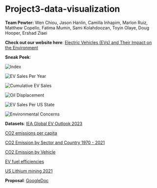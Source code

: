 # Project3-data-visualization
**Team Pewter:** Wen Chiou, Jason Hanlin, Camilla Inhapim, Marlon Ruiz, Matthew Copello, Fatima Mumin, Sami Kolahdoozan, Toyin Olaye, Doug Hooper, Ershad Ziaei

**Check out our website here**: [Electric Vehicles (EVs)
and Their Impact on the Environment](https://cami5326.github.io/Project3-data-visualization/index.html)

**Sneak Peek**:


![Index](https://github.com/cami5326/Project3-data-visualization/blob/main/Images/Index.png)

![EV Sales Per Year](https://github.com/cami5326/Project3-data-visualization/blob/main/Images/EV%20Sales%20Per%20Year.png)

![Cumulative EV Sales](https://github.com/cami5326/Project3-data-visualization/blob/main/Images/Cumulative%20EV%20Sales.PNG)

![Oil Displacement](https://github.com/cami5326/Project3-data-visualization/blob/main/Images/Oil%20Displacement.png)

![EV Sales Per US State](https://github.com/cami5326/Project3-data-visualization/blob/main/Images/EV%20Sales%20Per%20US%20State.PNG)

![Environmental Concerns](https://github.com/cami5326/Project3-data-visualization/blob/main/Images/Environmental%20Concerns.png)


**Datasets**: 
[IEA Global EV Outlook 2023](https://www.iea.org/data-and-statistics/data-product/global-ev-outlook-2023)

[CO2 emissions per capita](https://ourworldindata.org/explorers/co2?facet=none&country=CHN~USA~IND~GBR~OWID_WRL&Gas+or+Warming=CO%E2%82%82&Accounting=Production-based&Fuel+or+Land+Use+Change=All+fossil+emissions&Count=Per+capita)

[CO2 Emission by Sector and Country 1970 - 2021](https://edgar.jrc.ec.europa.eu/report_2022)

[CO2 Emission by Vehicle](https://www.kaggle.com/datasets/debajyotipodder/co2-emission-by-vehicles)

[EV fuel efficiencies](https://www.fueleconomy.gov/feg/download.shtml)

[US Lithium mining 2021](https://ourworldindata.org/grapher/lithium-production?tab=chart&time=earliest..latest&country=~USA)


**Proposal**: [GoogleDoc](https://docs.google.com/document/d/14lbI9O5yiG16Tu137kqBH3m0776LmS7vYqbd57NU2N4/edit)



